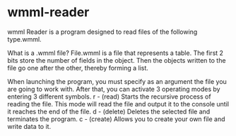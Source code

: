 # wmml-reader
wmml Reader is a program designed to read files of the following type.wmml.

What is a .wmml file? File.wmml is a file that represents a table. The first 2 bits store the number of fields in the object. Then the objects written to the file go one after the other, thereby forming a list.

When launching the program, you must specify as an argument the file you are going to work with.
After that, you can activate 3 operating modes by entering 3 different symbols.
r - (read) Starts the recursive process of reading the file. This mode will read the file and output it to the console until it reaches the end of the file.
d - (delete) Deletes the selected file and terminates the program.
c - (create) Allows you to create your own file and write data to it.
